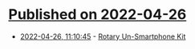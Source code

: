 # [Published on 2022-04-26](index.md)

* [2022-04-26, 11:10:45](https://news.ycombinator.com/item?id=31166026) - [Rotary Un-Smartphone Kit](https://skysedge.com/unsmartphones/RUSP/index.html)
